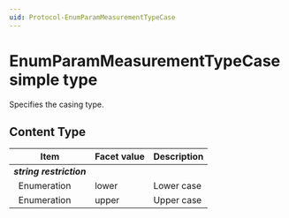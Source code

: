 ```yaml
---
uid: Protocol-EnumParamMeasurementTypeCase
---
```


# EnumParamMeasurementTypeCase simple type

Specifies the casing type.

## Content Type

|Item|Facet value|Description|
|--- |--- |--- |
|***string restriction***|||
|&nbsp;&nbsp;Enumeration|lower|Lower case|
|&nbsp;&nbsp;Enumeration|upper|Upper case|
